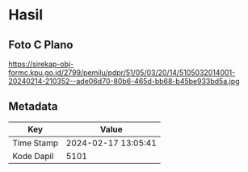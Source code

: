 # Hasil

## Foto C Plano

https://sirekap-obj-formc.kpu.go.id/2799/pemilu/pdpr/51/05/03/20/14/5105032014001-20240214-210352--ade06d70-80b6-465d-bb68-b45be933bd5a.jpg


## Metadata

| Key        | Value               |
| ---------- | ------------------- |
| Time Stamp | 2024-02-17 13:05:41 |
| Kode Dapil | 5101                |



